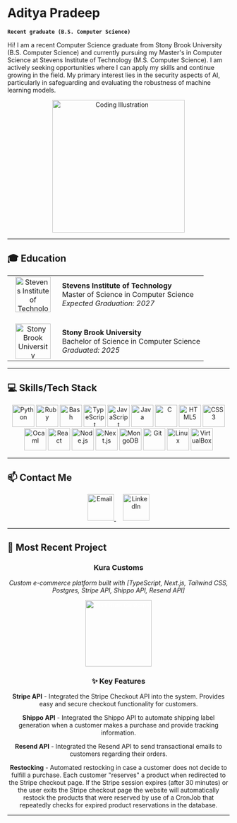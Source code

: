 # Aditya Pradeep

**`Recent graduate (B.S. Computer Science)`**

Hi! I am a recent Computer Science graduate from Stony Brook University (B.S. Computer Science) and currently pursuing my Master's in Computer Science at Stevens Institute of Technology (M.S. Computer Science). I am actively seeking opportunities where I can apply my skills and continue growing in the field. My primary interest lies in the security aspects of AI, particularly in safeguarding and evaluating the robustness of machine learning models.

<p align="center">
  <img src="https://media.tenor.com/5ry-200hErMAAAAM/hacker-hacker-man.gif" width="300" alt="Coding Illustration"/>
</p>

---

## 🎓 Education

<table>
  <tr>
    <td align="center" width="100">
      <img src="https://web.stevens.edu/news/newspoints/brand-logos/Stevens-Apparel-Color-R.png" width="80" alt="Stevens Institute of Technology"/>
    </td>
    <td>
      <strong>Stevens Institute of Technology</strong><br/>
      Master of Science in Computer Science<br/>
      <em>Expected Graduation: 2027</em>
    </td>
  </tr>
  <tr>
    <td colspan="2" style="height: 20px;"></td>
  </tr>
  <tr>
    <td align="center" width="100">
      <img src="https://encrypted-tbn0.gstatic.com/images?q=tbn:ANd9GcSd4pEEUlMukNHjK5JcjCsoAWx00WX4c8X8uw&s" width="80" alt="Stony Brook University"/>
    </td>
    <td>
      <strong>Stony Brook University</strong><br/>
      Bachelor of Science in Computer Science<br/>
      <em>Graduated: 2025</em>
    </td>
  </tr>
</table>

---

## 💻 Skills/Tech Stack

<p align="center">
  <img src="https://cdn.jsdelivr.net/gh/devicons/devicon/icons/python/python-original.svg" width="50" alt="Python"/>
  <img src="https://cdn.jsdelivr.net/gh/devicons/devicon/icons/ruby/ruby-original.svg" width="50" alt="Ruby"/>
  <img src="https://cdn.jsdelivr.net/gh/devicons/devicon/icons/bash/bash-original.svg" width="50" alt="Bash"/>
  <img src="https://cdn.jsdelivr.net/gh/devicons/devicon/icons/typescript/typescript-original.svg" width="50" alt="TypeScript"/>
  <img src="https://cdn.jsdelivr.net/gh/devicons/devicon/icons/javascript/javascript-original.svg" width="50" alt="JavaScript"/>
  <img src="https://cdn.jsdelivr.net/gh/devicons/devicon/icons/java/java-original.svg" width="50" alt="Java"/>
  <img src="https://cdn.jsdelivr.net/gh/devicons/devicon/icons/c/c-original.svg" width="50" alt="C"/>
  <img src="https://cdn.jsdelivr.net/gh/devicons/devicon/icons/html5/html5-original.svg" width="50" alt="HTML5"/>
  <img src="https://cdn.jsdelivr.net/gh/devicons/devicon/icons/css3/css3-original.svg" width="50" alt="CSS3"/>
  <img src="https://cdn.jsdelivr.net/gh/devicons/devicon/icons/ocaml/ocaml-original.svg" width="50" alt="Ocaml"/>
  <img src="https://cdn.jsdelivr.net/gh/devicons/devicon/icons/react/react-original.svg" width="50" alt="React"/>
  <img src="https://cdn.jsdelivr.net/gh/devicons/devicon/icons/nodejs/nodejs-original.svg" width="50" alt="Node.js"/>
  <img src="https://cdn.jsdelivr.net/gh/devicons/devicon/icons/nextjs/nextjs-original.svg" width="50" alt="Next.js"/>
  <img src="https://cdn.jsdelivr.net/gh/devicons/devicon/icons/mongodb/mongodb-original.svg" width="50" alt="MongoDB"/>
  <img src="https://cdn.jsdelivr.net/gh/devicons/devicon/icons/git/git-original.svg" width="50" alt="Git"/>
  <img src="https://cdn.jsdelivr.net/gh/devicons/devicon/icons/linux/linux-original.svg" width="50" alt="Linux"/>
  <img src="https://upload.wikimedia.org/wikipedia/commons/d/d5/Virtualbox_logo.png" width="50" alt="VirtualBox"/>
</p>

---

## 📫 Contact Me

<p align="center">
  <a href="mailto:adi112415@yahoo.com">
    <img src="https://cdn.jsdelivr.net/gh/devicons/devicon/icons/gmail/gmail-original.svg" width="60" alt="Email"/>
  </a>
  &nbsp;&nbsp;&nbsp;
  <a href="https://www.linkedin.com/in/apradeep23/" target="_blank">
    <img src="https://cdn.jsdelivr.net/gh/devicons/devicon/icons/linkedin/linkedin-original.svg" width="60" alt="LinkedIn"/>
  </a>
</p>

---

## 🚀 Most Recent Project

<div align="center">
  
  <h3>Kura Customs</h3>

  <p><em>Custom e-commerce platform built with [TypeScript, Next.js, Tailwind CSS, Postgres, Stripe API, Shippo API, Resend API]</em></p>
  
  <a href="https://www.kuracustoms.com/" target="_blank">
    <img src="https://img.shields.io/badge/🌐%20Visit%20Live%20Site-ffabab?style=for-the-badge&labelColor=ffabab&color=ffabab" alt="Visit Kura Customs" width="150" style="color: white;"/>
  </a>
  
  ### ✨ Key Features
  
  **Stripe API** - Integrated the Stripe Checkout API into the system. Provides easy and secure checkout functionality for customers.
  
  **Shippo API** - Integrated the Shippo API to automate shipping label generation when a customer makes a purchase and provide tracking information.
  
  **Resend API** - Integrated the Resend API to send transactional emails to customers regarding their orders.
  
  **Restocking** - Automated restocking in case a customer does not decide to fulfill a purchase. Each customer "reserves" a product when redirected to the Stripe checkout page. If the Stripe session expires (after 30 minutes) or the user exits the Stripe checkout page the website will automatically restock the products that were reserved by use of a CronJob that repeatedly checks for expired product reservations in the database.
  
</div>

---